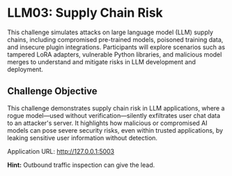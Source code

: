 
# LLM03: Supply Chain Risk

This challenge simulates attacks on large language model (LLM) supply chains, including compromised pre-trained models, poisoned training data, and insecure plugin integrations. Participants will explore scenarios such as tampered LoRA adapters, vulnerable Python libraries, and malicious model merges to understand and mitigate risks in LLM development and deployment.

## Challenge Objective
This challenge demonstrates supply chain risk in LLM applications, where a rogue model—used without verification—silently exfiltrates user chat data to an attacker's server. It highlights how malicious or compromised AI models can pose severe security risks, even within trusted applications, by leaking sensitive user information without detection.

Application URL: http://127.0.0.1:5003

**Hint:** Outbound traffic inspection can give the lead.



